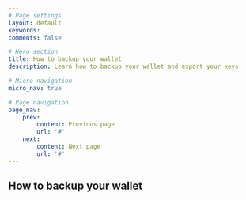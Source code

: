 ```yaml
---
# Page settings
layout: default
keywords:
comments: false

# Hero section
title: How to backup your wallet
description: Learn how to backup your wallet and export your keys

# Micro navigation
micro_nav: true

# Page navigation
page_nav:
    prev:
        content: Previous page
        url: '#'
    next:
        content: Next page
        url: '#'
---
```


## How to backup your wallet